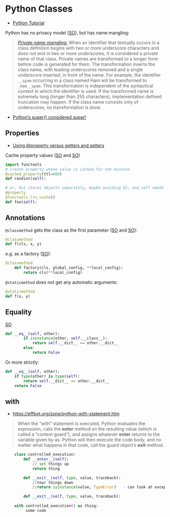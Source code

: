 # Python Classes

* [Python Tutorial](https://docs.python.org/3/tutorial/classes.html)

Python has no privacy model ([SO](https://stackoverflow.com/a/20261595/125246)), but has name mangling:

> [*Private name mangling:*](https://docs.python.org/3/reference/expressions.html#atom-identifiers) When an identifier that textually occurs in a class definition begins with two or more underscore characters and does not end in two or more underscores, it is considered a private name of that class. Private names are transformed to a longer form before code is generated for them. The transformation inserts the class name, with leading underscores removed and a single underscore inserted, in front of the name. For example, the identifier `__spam` occurring in a class named Ham will be transformed to `_Ham__spam`. This transformation is independent of the syntactical context in which the identifier is used. If the transformed name is extremely long (longer than 255 characters), implementation defined truncation may happen. If the class name consists only of underscores, no transformation is done.

* [Python’s super() considered super!](https://rhettinger.wordpress.com/2011/05/26/super-considered-super/)

## Properties

* [Using @property versus getters and setters](https://stackoverflow.com/questions/6618002/using-property-versus-getters-and-setters)

Cache property values ([SO](https://stackoverflow.com/a/57649971/125246) and [SO](https://stackoverflow.com/a/19979379/125246))

```python
import functools
# create property whose value is cached for ten minutes
@cached_property(ttl=600)
def randint(self):

# or, but stores objects separately, maybe avoiding GC, and self needs to be hashable.
@property
@functools.lru_cache()
def foo(self):
```

## Annotations

`@classmethod` gets the class as the first parameter ([SO](https://stackoverflow.com/a/56236639/125246) and [SO](https://stackoverflow.com/a/1669524/125246)):

```python
@classmethod
def f(cls, x, y)
```

e.g. as a factory ([SO](https://stackoverflow.com/q/40857170/125246)):

```python
@classmethod
    def factory(cls, global_config, **local_config):
        return cls(**local_config)
```

`@staticmethod` does not get any automatic arguments:

```python
@staticmethod
def f(x, y)
```

## Equality

[SO](https://stackoverflow.com/a/390640/125246)

```python
def __eq__(self, other):
        if isinstance(other, self.__class__):
            return self.__dict__ == other.__dict__
        else:
            return False
```

Or more strictly:

```python
def __eq__(self, other):
    if type(other) is type(self):
        return self.__dict__ == other.__dict__
    return False
```

## with

* <https://effbot.org/zone/python-with-statement.htm>


> When the “with” statement is executed, Python evaluates the expression, calls the __enter__ method on the resulting value (which is called a “context guard”), and assigns whatever __enter__ returns to the variable given by as. Python will then execute the code body, and no matter what happens in that code, call the guard object’s __exit__ method.

```python
    class controlled_execution:
        def __enter__(self):
            // set things up
            return thing

        def __exit__(self, type, value, traceback):
            //tear things down
            //return isinstance(value, TypeError)   - can look at exception

        def __exit__(self, type, value, traceback):
            
    with controlled_execution() as thing:
         some code
```
